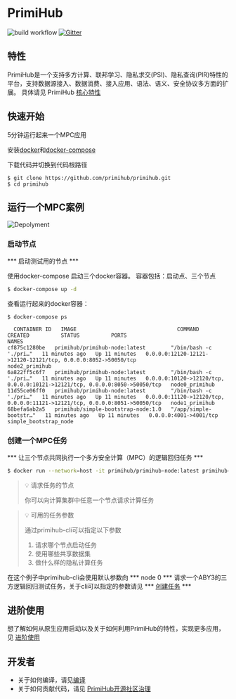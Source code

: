 # PrimiHub 
![build workflow](https://github.com/primihub/primihub/actions/workflows/main.yml/badge.svg?branch=master)
[![Gitter](https://badges.gitter.im/primihub/community.svg)](https://gitter.im/primihub/community?utm_source=badge&utm_medium=badge&utm_campaign=pr-badge)
## 特性
 PrimiHub是一个支持多方计算、联邦学习、隐私求交(PSI)、隐私查询(PIR)特性的平台，支持数据源接入、数据消费、接入应用、语法、语义、安全协议多方面的扩展。 具体请见 PrimiHub [核心特性](http://docs.primihub.com/docs/category/%E6%A0%B8%E5%BF%83%E7%89%B9%E6%80%A7)

## 快速开始

5分钟运行起来一个MPC应用


安装[docker](https://docs.docker.com/install/overview/)和[docker-compose](https://docs.docker.com/compose/install/)

下载代码并切换到代码根路径

```
$ git clone https://github.com/primihub/primihub.git
$ cd primihub
```


## 运行一个MPC案例
![Depolyment](doc/tutorial-depolyment.jpg)


### 启动节点
 

 *** 启动测试用的节点 *** 
   
   使用docker-compose 启动三个docker容器。
   容器包括：启动点、三个节点

  ```bash
  $ docker-compose up -d
  ```

查看运行起来的docker容器：

```bash
$ docker-compose ps
```
```
  CONTAINER ID   IMAGE                                COMMAND                  CREATED          STATUS          PORTS                                                                         NAMES
cf875c1280be   primihub/primihub-node:latest        "/bin/bash -c './pri…"   11 minutes ago   Up 11 minutes   0.0.0.0:12120-12121->12120-12121/tcp, 0.0.0.0:8052->50050/tcp                 node2_primihub
6a822ff5c6f7   primihub/primihub-node:latest        "/bin/bash -c './pri…"   11 minutes ago   Up 11 minutes   0.0.0.0:10120->12120/tcp, 0.0.0.0:10121->12121/tcp, 0.0.0.0:8050->50050/tcp   node0_primihub
11d55ce06ff0   primihub/primihub-node:latest        "/bin/bash -c './pri…"   11 minutes ago   Up 11 minutes   0.0.0.0:11120->12120/tcp, 0.0.0.0:11121->12121/tcp, 0.0.0.0:8051->50050/tcp   node1_primihub
68befa6ab2a5   primihub/simple-bootstrap-node:1.0   "/app/simple-bootstr…"   11 minutes ago   Up 11 minutes   0.0.0.0:4001->4001/tcp                                                        simple_bootstrap_node

```                                                   


### 创建一个MPC任务

*** 让三个节点共同执行一个多方安全计算（MPC）的逻辑回归任务 ***


```bash
$ docker run --network=host -it primihub/primihub-node:latest primihub-cli --server=127.0.0.1:8050
```

> 💡 请求任务的节点
>  
> 你可以向计算集群中任意一个节点请求计算任务
>

> 💡 可用的任务参数
> 
> 通过primihub-cli可以指定以下参数
>  1. 请求哪个节点启动任务
>  2. 使用哪些共享数据集
>  3. 做什么样的隐私计算任务
 
在这个例子中primihub-cli会使用默认参数向 *** node 0 *** 请求一个ABY3的三方逻辑回归测试任务，关于cli可以指定的参数请见  *** [创建任务]([http://docs.primihub.com/docs/advance-usage/create-tasks](https://docs.primihub.com/docs/category/%E5%88%9B%E5%BB%BA%E4%BB%BB%E5%8A%A1)) ***



## 进阶使用
  想了解如何从原生应用启动以及关于如何利用PrimiHub的特性，实现更多应用，见 [进阶使用](http://docs.primihub.com/docs/category/%E8%BF%9B%E9%98%B6%E4%BD%BF%E7%94%A8)

## 开发者
  * 关于如何编译，请见[编译](http://docs.primihub.com/docs/developer-docs/build)
  * 关于如何贡献代码，请见 [PrimiHub开源社区治理](http://docs.primihub.com/docs/primihub-community)
